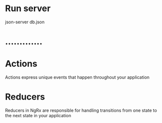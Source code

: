 # Run server
json-server db.json

# .............


# Actions
Actions express unique events that happen throughout your application

# Reducers
Reducers in NgRx are responsible for handling transitions from one state to the next state in your application